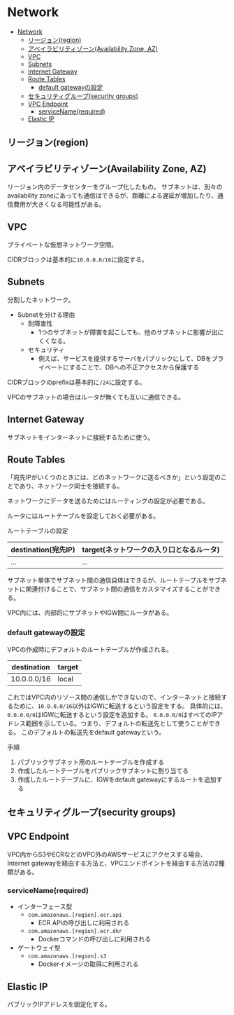 # Network

- [Network](#network)
  - [リージョン(region)](#リージョンregion)
  - [アベイラビリティゾーン(Availability Zone, AZ)](#アベイラビリティゾーンavailability-zone-az)
  - [VPC](#vpc)
  - [Subnets](#subnets)
  - [Internet Gateway](#internet-gateway)
  - [Route Tables](#route-tables)
    - [default gatewayの設定](#default-gatewayの設定)
  - [セキュリティグループ(security groups)](#セキュリティグループsecurity-groups)
  - [VPC Endpoint](#vpc-endpoint)
    - [serviceName(required)](#servicenamerequired)
  - [Elastic IP](#elastic-ip)

## リージョン(region)

## アベイラビリティゾーン(Availability Zone, AZ)

リージョン内のデータセンターをグループ化したもの。
サブネットは、別々のavailability zoneにあっても通信はできるが、距離による遅延が増加したり、通信費用が大きくなる可能性がある。

## VPC

プライベートな仮想ネットワーク空間。

CIDRブロックは基本的に`10.0.0.0/16`に設定する。

## Subnets

分割したネットワーク。

- Subnetを分ける理由
  - 耐障害性
    - 1つのサブネットが障害を起こしても、他のサブネットに影響が出にくくなる。
  - セキュリティ
    - 例えば、サービスを提供するサーバをパブリックにして、DBをプライベートにすることで、DBへの不正アクセスから保護する

CIDRブロックのprefixは基本的に`/24`に設定する。

VPCのサブネットの場合はルータが無くても互いに通信できる。

## Internet Gateway

サブネットをインターネットに接続するために使う。

## Route Tables

「宛先IPがいくつのときには、どのネットワークに送るべきか」という設定のことであり、ネットワーク同士を接続する。

ネットワークにデータを送るためにはルーティングの設定が必要である。

ルータにはルートテーブルを設定しておく必要がある。

ルートテーブルの設定

| destination(宛先IP) | target(ネットワークの入り口となるルータ) |
| ------------------- | ---------------------------------------- |
| ...                 | ...                                      |

サブネット単体でサブネット間の通信自体はできるが、ルートテーブルをサブネットに関連付けることで、サブネット間の通信をカスタマイズすることができる。

VPC内には、内部的にサブネットやIGW間にルータがある。

### default gatewayの設定

VPCの作成時にデフォルトのルートテーブルが作成される。

| destination | target |
| ----------- | ------ |
| 10.0.0.0/16 | local  |

これではVPC内のリソース間の通信しかできないので、インターネットと接続するために、`10.0.0.0/16`以外はIGWに転送するという設定をする。
具体的には、`0.0.0.0/0`はIGWに転送するという設定を追加する。
`0.0.0.0/0`はすべてのIPアドレス範囲を示している。つまり、デフォルトの転送先として使うことができる。
このデフォルトの転送先をdefault gatewayという。

手順

1. パブリックサブネット用のルートテーブルを作成する
2. 作成したルートテーブルをパブリックサブネットに割り当てる
3. 作成したルートテーブルに、IGWをdefault gatewayにするルートを追加する

## セキュリティグループ(security groups)

## VPC Endpoint

VPC内からS3やECRなどのVPC外のAWSサービスにアクセスする場合、Internet gatewayを経由する方法と、VPCエンドポイントを経由する方法の2種類がある。

### serviceName(required)

- インターフェース型
  - `com.amazonaws.[region].ecr.api`
    - ECR APIの呼び出しに利用される
  - `com.amazonaws.[region].ecr.dkr`
    - Dockerコマンドの呼び出しに利用される
- ゲートウェイ型
  - `com.amazonaws.[region].s3`
    - Dockerイメージの取得に利用される

## Elastic IP

パブリックIPアドレスを固定化する。
